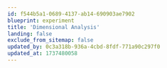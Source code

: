 ```yaml
---
id: f544b5a1-0689-4137-ab14-690903ae7902
blueprint: experiment
title: 'Dimensional Analysis'
landing: false
exclude_from_sitemap: false
updated_by: 0c3a318b-936a-4cbd-8fdf-771a90c297f0
updated_at: 1737480058
---
```

